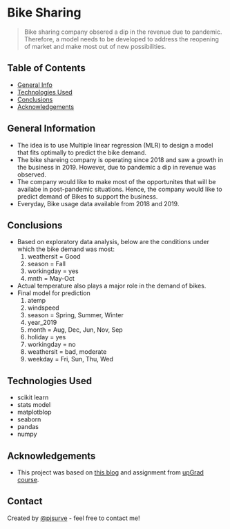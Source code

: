 # Bike Sharing
> Bike sharing company obsered a dip in the revenue due to pandemic. Therefore, a model needs to be developed to address the reopening of market and make most out of new possibilities.

## Table of Contents
* [General Info](#general-information)
* [Technologies Used](#technologies-used)
* [Conclusions](#conclusions)
* [Acknowledgements](#acknowledgements)

## General Information
- The idea is to use Multiple linear regression (MLR) to design a model that fits optimally to predict the bike demand.
- The bike shareing company is operating since 2018 and saw a growth in the business in 2019. However, due to pandemic a dip in revenue was observed. 
- The company would like to make most of the opportunites that will be availabe in post-pandemic situations. Hence, the company would like to predict demand of Bikes to support the business.
- Everyday, Bike usage data available from 2018 and 2019.

## Conclusions
- Based on exploratory data analysis, below are the conditions under which the bike demand was most:
    1. weathersit = Good
    2. season = Fall
    3. workingday = yes
    4. mnth = May-Oct
- Actual temperature also plays a major role in the demand of bikes. 
- Final model for prediction
    1. atemp        
    2. windspeed
    3. season = Spring, Summer, Winter
    4. year_2019
    5. month = Aug, Dec, Jun, Nov, Sep
    6. holiday = yes
    7. workingday = no
    8. weathersit = bad, moderate
    9. weekday = Fri, Sun, Thu, Wed

## Technologies Used
- scikit learn
- stats model
- matplotblop
- seaborn
- pandas
- numpy

## Acknowledgements
- This project was based on [this blog](https://www.upgrad.com/blog/linear-regression-in-machine-learning/) and assignment from [upGrad course](https://learn.upgrad.com/).

## Contact
Created by [@pjsurve](https://github.com/pjsurve) - feel free to contact me!